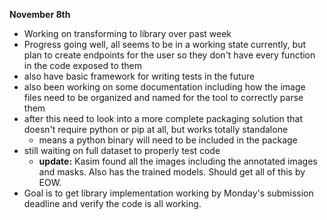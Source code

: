 **November 8th**

- Working on transforming to library over past week
- Progress going well, all seems to be in a working state currently, but plan to create endpoints for the user so they don't have every function in the code exposed to them
- also have basic framework for writing tests in the future
- also been working on some documentation including how the image files need to be organized and named for the tool to correctly parse them
- after this need to look into a more complete packaging solution that doesn't require python or pip at all, but works totally standalone
	- means a python binary will need to be included in the package
- still waiting on full dataset to properly test code
	- **update:** Kasim found all the images including the annotated images and masks. Also has the trained models. Should get all of this by EOW.
- Goal is to get library implementation working by Monday's submission deadline and verify the code is all working.